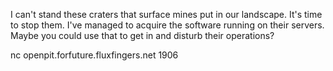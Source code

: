 I can't stand these craters that surface mines put in our landscape. It's time to stop them. I've managed to acquire the software running on their servers. Maybe you could use that to get in and disturb their operations?

nc openpit.forfuture.fluxfingers.net 1906


